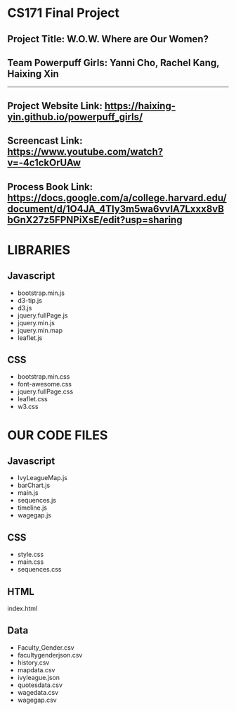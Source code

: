 # CS171 Final Project

## Project Title: W.O.W. Where are Our Women?

## Team Powerpuff Girls: Yanni Cho, Rachel Kang, Haixing Xin

--------------------------------------------
Project Website Link:
https://haixing-yin.github.io/powerpuff_girls/
--------------------------------------------
Screencast Link:
https://www.youtube.com/watch?v=-4c1ckOrUAw
--------------------------------------------
Process Book Link:
https://docs.google.com/a/college.harvard.edu/document/d/1O4JA_4TIy3m5wa6vvIA7Lxxx8vBbGnX27z5FPNPiXsE/edit?usp=sharing
--------------------------------------------


# LIBRARIES

## Javascript
* bootstrap.min.js
* d3-tip.js
* d3.js
* jquery.fullPage.js
* jquery.min.js
* jquery.min.map
* leaflet.js

## CSS
* bootstrap.min.css
* font-awesome.css
* jquery.fullPage.css
* leaflet.css
* w3.css


# OUR CODE FILES

## Javascript
* IvyLeagueMap.js
* barChart.js
* main.js
* sequences.js
* timeline.js
* wagegap.js


## CSS
* style.css
* main.css
* sequences.css

## HTML
index.html

## Data

* Faculty_Gender.csv
* facultygenderjson.csv
* history.csv
* mapdata.csv
* ivyleague.json
* quotesdata.csv
* wagedata.csv
* wagegap.csv


